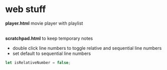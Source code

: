 # web stuff

**player.html** movie player with playlist

\
**scratchpad.html** to keep temporary notes
* double click line numbers to toggle relative and sequential line numbers
* set default to sequential line numbers
```javascript
let isRelativeNumber = false;
```
